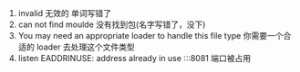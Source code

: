 1. invalid 无效的 单词写错了
2. can not find moulde 没有找到包(名字写错了，没下)
3. You may need an appropriate loader to handle this file type
   你需要一个合适的 loader 去处理这个文件类型
4. listen EADDRINUSE: address already in use :::8081 端口被占用
